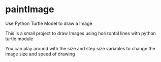 # paintImage
Use Python Turtle Model to draw a Image

This is a small project to draw Images using horizontal lines with python turtle module 

You can play around with the size and step size variables to change the image size and speed of drawing
